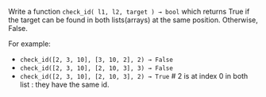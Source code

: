 
Write a function `check_id( l1, l2, target ) → bool` which returns True if the target can be found in both lists(arrays) at the same position. Otherwise, False.

For example:
- `check_id([2, 3, 10], [3, 10, 2], 2) → False`  
- `check_id([2, 3, 10], [2, 10, 3], 3) → False`
- `check_id([2, 3, 10], [2, 10, 3], 2) → True`  # 2 is at index 0 in both list : they have the same id.


